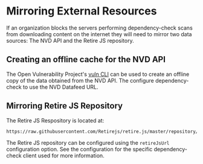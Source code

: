 Mirroring External Resources
============================================================
If an organization blocks the servers performing dependency-check scans from
downloading content on the internet they will need to mirror two data sources:
The NVD API and the Retire JS repository.

Creating an offline cache for the NVD API
------------------------------------------------------------

The Open Vulnerability Project's [vuln CLI](https://github.com/jeremylong/Open-Vulnerability-Project/tree/main/vulnz#caching-the-nvd-cve-data)
can be used to create an offline copy of the data obtained from the NVD API.
The configure dependency-check to use the NVD Datafeed URL.


Mirroring Retire JS Repository
------------------------------------------------------------
The Retire JS Respository is located at:

```
https://raw.githubusercontent.com/Retirejs/retire.js/master/repository/jsrepository.json
```

The Retire JS repository can be configured using the `retireJsUrl` configuration option.
See the configuration for the specific dependency-check client used for more information.